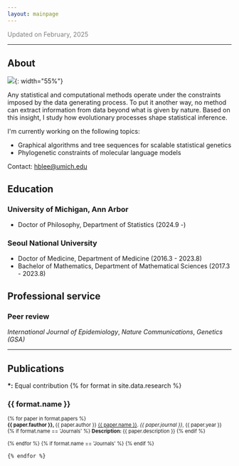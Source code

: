 ```yaml
---
layout: mainpage
---
```


<span style="color:grey">Updated on February, 2025</span>

___

## About
![](profile.jpg){: width="55%"}

Any statistical and computational methods operate under the constraints imposed by the data generating process.
To put it another way, no method can extract information from data beyond what is given by nature.
Based on this insight, I study how evolutionary processes shape statistical inference. 

I'm currently working on the following topics:
- Graphical algorithms and tree sequences for scalable statistical genetics
- Phylogenetic constraints of molecular language models

Contact: <hblee@umich.edu>


## Education

### University of Michigan, Ann Arbor
- Doctor of Philosophy, Department of Statistics (2024.9 -)

### Seoul National University
- Doctor of Medicine, Department of Medicine (2016.3 - 2023.8)
- Bachelor of Mathematics, Department of Mathematical Sciences (2017.3 - 2023.8)

## Professional service
### Peer review
_International Journal of Epidemiology_,
_Nature Communications_,
_Genetics (GSA)_

---

## Publications

<ul style='list-style: none; padding: 0px;'>
    <b>*:</b> Equal contribution
	{% for format in site.data.research %}
		<li>
			<h3 class='pub-format'> {{ format.name }} </h3>
			<div class='pubbox-out'>
				<div class='pubbox-in'>
					<ul style='list-style: none; padding: 0px; font-size: 0.8em;'>
						{% for paper in format.papers %}
							<li>
								<b>
								{{ paper.fauthor }}, 
								</b>
								{{ paper.author }} 
								<a href='{{ paper.doi }}'>{{ paper.name }}</a>. 
								<i>{{ paper.journal }}</i>,
								{{ paper.year }}<br>
                                {% if format.name == 'Journals' %}
                                    <b>
                                    Description:
                                    </b>
                                    {{ paper.description }}
                                {% endif %}
								<br>
								<br>
							</li>
						{% endfor %}
						{% if format.name == 'Journals' %}
						{% endif %}
					</ul>
				</div>
			</div>
		</li>
		
	{% endfor %}
</ul>

